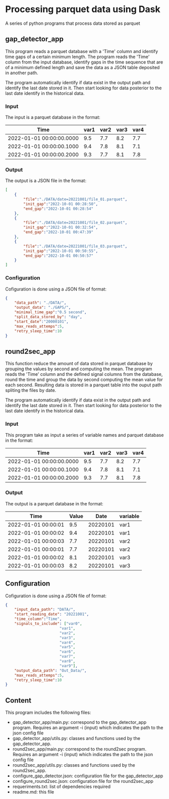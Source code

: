 # Processing parquet data using Dask

A series of python programs that process data stored as parquet

## gap_detector_app
This program reads a parquet database with a 'Time' column and identify time gaps of a certain minimum length. The program reads the 'Time' column from the input database, identify gaps in the time sequence that are of a minimum defined length and save the data as a JSON table deposited in another path.

The program automatically identify if data exist in the output path and identify the last date stored in it. Then start looking for data posterior to the last date identify in the historical data.

### Input
The input is a parquet database in the format:

| Time                     | var1  | var2  | var3  | var4   |
|--------------------------| ----- | ----- | ----- | ------ |
| 2022-01-01 00:00:00.0000 |  9.5  |  7.7  |  8.2  |   7.7  |
| 2022-01-01 00:00:00.1000 |  9.4  |  7.8  |  8.1  |   7.1  |
| 2022-01-01 00:00:00.2000 |  9.3  |  7.7  |  8.1  |   7.8  |

### Output
The output is a JSON file in the format:

```json
[
    {
        "file":"./DATA/date=20221001/file_01.parquet",
        "init_gap":"2022-10-01 00:28:50",
        "end_gap":"2022-10-01 00:28:54"
    },
    {
        "file":"./DATA/date=20221001/file_02.parquet",
        "init_gap":"2022-10-01 00:32:54",
        "end_gap":"2022-10-01 00:47:39"
    },
    {
        "file":"./DATA/date=20221001/file_03.parquet",
        "init_gap":"2022-10-01 00:50:55",
        "end_gap":"2022-10-01 00:50:57"
    }
]
```

### Configuration
Cofiguration is done using a JSON file of format:

```json
{
    "data_path": "./DATA/",
    "output_data": "./GAPS/",
    "minimal_time_gap":"0.5 second",
    "split_data_stored_by": "day",
    "start_date":"20000101",
    "max_reads_attemps":5,
    "retry_sleep_time":10
}
```

## round2sec_app
This function reduce the amount of data stored in  parquet database by grouping the values by second and computing the mean. The program reads the 'Time' column and the defined signal columns from the database, round the time and group the data by second computing the mean value for each second. Resulting data is stored in a parquet table into the ouput path spliting the files by date.

The program automatically identify if data exist in the output path and identify the last date stored in it. Then start looking for data posterior to the last date identify in the historical data.

### Input
This program take as input a series of variable names and parquet database in the format:

| Time                     | var1  | var2  | var3  | var4   |
|--------------------------| ----- | ----- | ----- | ------ |
| 2022-01-01 00:00:00.0000 |  9.5  |  7.7  |  8.2  |   7.7  |
| 2022-01-01 00:00:00.1000 |  9.4  |  7.8  |  8.1  |   7.1  |
| 2022-01-01 00:00:00.2000 |  9.3  |  7.7  |  8.1  |   7.8  |

### Output
The output is a parquet database in the format:

| Time                | Value  | Date     | variable  |
|---------------------|--------|----------| --------- |
| 2022-01-01 00:00:01 | 9.5    | 20220101 |  var1     |
| 2022-01-01 00:00:02 | 9.4    | 20220101 |  var1     |
| 2022-01-01 00:00:03 | 7.7    | 20220101 |  var2     |
| 2022-01-01 00:00:01 | 7.7    | 20220101 |  var2     |
| 2022-01-01 00:00:02 | 8.1    | 20220101 |  var3     |
| 2022-01-01 00:00:03 | 8.2    | 20220101 |  var3     |

## Configuration
Cofiguration is done using a JSON file of format:
```json
{
    "input_data_path": "DATA/",
    "start_reading_date": "20221001",
    "time_column":"Time",
    "signals_to_include": ["var0",
                        "var1", 
                        "var2", 
                        "var3", 
                        "var4", 
                        "var5", 
                        "var6", 
                        "var7", 
                        "var8", 
                        "var9"],
    "output_data_path": "Out_Data/",
    "max_reads_attemps":5,
    "retry_sleep_time":10
}
```

## Content
This program includes the following files:
- gap_detector_app/main.py: correspond to the gap_detector_app program. Requires an argument -i (input) which indicates the path to the json config file
- gap_detector_app/utils.py: classes and functions used by the gap_detector_app.
- round2sec_app/main.py: correspond to the round2sec program. Requires an argument -i (input) which indicates the path to the json config file
- round2sec_app/utils.py: classes and functions used by the round2sec_app.
- configure_gap_detector.json: configuration file for the gap_detector_app
- configure_round2sec.json: configuration file for the round2sec_app
- requeriments.txt: list of dependencies required
- readme.md: this file
